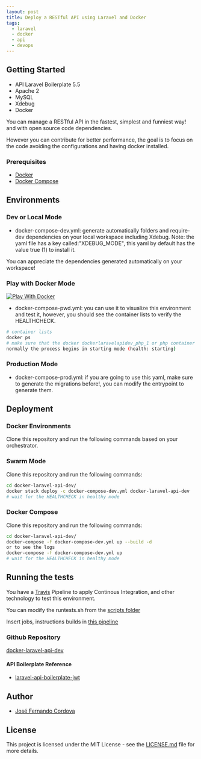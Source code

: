 ```yaml
---
layout: post
title: Deploy a RESTful API using Laravel and Docker
tags:
  - laravel
  - docker
  - api
  - devops
---
```


## Getting Started

- API Laravel Boilerplate 5.5
- Apache 2
- MySQL
- Xdebug
- Docker

You can manage a RESTful API in the fastest, simplest and funniest way! and with open source code dependencies.

However you can contribute for better performance, the goal is to focus on the code avoiding the configurations and having docker installed.

### Prerequisites

- [Docker](https://docs.docker.com/install/)
- [Docker Compose](https://docs.docker.com/compose/install/)

## Environments

### Dev or Local Mode

- docker-compose-dev.yml: generate automatically folders and require-dev dependencies on your local workspace including Xdebug.
  Note: the yaml file has a key called:"XDEBUG_MODE", this yaml by default has the value true (1) to install it.

You can appreciate the dependencies generated automatically on your workspace!

### Play with Docker Mode

[![Play With Docker](https://cdn.rawgit.com/play-with-docker/stacks/cff22438/assets/images/button.png)](http://play-with-docker.com?stack=https://raw.githubusercontent.com/jfernancordova/docker-laravel-api-dev/master/docker-compose-pwd.yml)

- docker-compose-pwd.yml: you can use it to visualize this environment and test it, however, you should see the container lists to verify the HEALTHCHECK.

```bash
# container lists
docker ps
# make sure that the docker dockerlaravelapidev_php_1 or php container is (healthy),
normally the process begins in starting mode (health: starting)
```

### Production Mode

- docker-compose-prod.yml: if you are going to use this yaml, make sure to generate the migrations before!, you can modify the entrypoint to generate them.

## Deployment

### Docker Environments

Clone this repository and run the following commands based on your orchestrator.

### Swarm Mode

Clone this repository and run the following commands:

```bash
cd docker-laravel-api-dev/
docker stack deploy -c docker-compose-dev.yml docker-laravel-api-dev
# wait for the HEALTHCHECK in healthy mode
```

### Docker Compose

Clone this repository and run the following commands:

```bash
cd docker-laravel-api-dev/
docker-compose -f docker-compose-dev.yml up --build -d
or to see the logs
docker-compose -f docker-compose-dev.yml up
# wait for the HEALTHCHECK in healthy mode
```

## Running the tests

You have a [Travis](https://travis-ci.org/) Pipeline to apply Continous Integration, and other technology to test this environment.

You can modify the runtests.sh from the [scripts folder](https://raw.githubusercontent.com/jfernancordova/docker-laravel-api-dev/master/scripts/runtests.sh)

Insert jobs, instructions builds in [this pipeline](https://raw.githubusercontent.com/jfernancordova/docker-laravel-api-dev/master/.travis.yml)

### Github Repository

[docker-laravel-api-dev](https://github.com/jfernancordova/docker-laravel-api-dev)

#### API Boilerplate Reference

- [laravel-api-boilerplate-jwt](https://github.com/francescomalatesta/laravel-api-boilerplate-jwt/blob/master/readme.md)

## Author

- [José Fernando Cordova](https://github.com/jfernancordova)

## License

This project is licensed under the MIT License - see the [LICENSE.md](https://github.com/jfernancordova/docker-laravel-api-dev/blob/master/LICENSE.md) file for more details.
